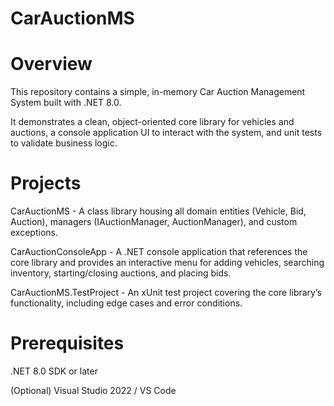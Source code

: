 # CarAuctionMS


# Overview
This repository contains a simple, in-memory Car Auction Management System built with .NET 8.0.

It demonstrates a clean, object-oriented core library for vehicles and auctions, a console application UI to interact with the system, and unit tests to validate business logic.


# Projects

CarAuctionMS -  A class library housing all domain entities (Vehicle, Bid, Auction), managers (IAuctionManager, AuctionManager), and custom exceptions.

CarAuctionConsoleApp - A .NET console application that references the core library and provides an interactive menu for adding vehicles, searching inventory, starting/closing auctions, and placing bids.

CarAuctionMS.TestProject - An xUnit test project covering the core library’s functionality, including edge cases and error conditions.


# Prerequisites
.NET 8.0 SDK or later

(Optional) Visual Studio 2022 / VS Code

